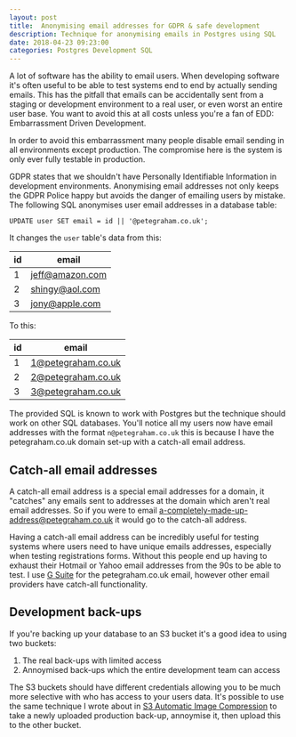 ```yaml
---
layout: post
title:  Anonymising email addresses for GDPR & safe development
description: Technique for anonymising emails in Postgres using SQL
date: 2018-04-23 09:23:00
categories: Postgres Development SQL
---
```


A lot of software has the ability to email users. When developing software it's often useful to be able to test systems end to end by actually sending emails. This has the pitfall that emails can be accidentally sent from a staging or development environment to a real user, or even worst an entire user base. You want to avoid this at all costs unless you're a fan of EDD: Embarrassment Driven Development.

In order to avoid this embarrassment many people disable email sending in all environments except production. The compromise here is the system is only ever fully testable in production.

GDPR states that we shouldn't have Personally Identifiable Information in development environments. Anonymising email addresses not only keeps the GDPR Police happy but avoids the danger of emailing users by mistake. The following SQL anonymises user email addresses in a database table:
```
UPDATE user SET email = id || '@petegraham.co.uk';
```

It changes the `user` table's data from this:

id | email
--- | ---
1 | jeff@amazon.com
2 | shingy@aol.com
3 | jony@apple.com

To this:

id | email
--- | ---
1 | 1@petegraham.co.uk
2 | 2@petegraham.co.uk
3 | 3@petegraham.co.uk

The provided SQL is known to work with Postgres but the technique should work on other SQL databases. You'll notice all my users now have email addresses with the format `n@petegraham.co.uk` this is because I have the petegraham.co.uk domain set-up with a catch-all email address.

Catch-all email addresses
-------------------------
A catch-all email address is a special email addresses for a domain, it "catches" any emails sent to addresses at the domain which aren't real email addresses. So if you were to email [a-completely-made-up-address@petegraham.co.uk](mailto:a-completely-made-up-address@petegraham.co.uk) it would go to the catch-all address.

Having a catch-all email address can be incredibly useful for testing systems where users need to have unique emails addresses, especially when testing registrations forms. Without this people end up having to exhaust their Hotmail or Yahoo email addresses from the 90s to be able to test. I use [G Suite](https://gsuite.google.com) for the petegraham.co.uk email, however other email providers have catch-all functionality.

Development back-ups
--------------------
If you're backing up your database to an S3 bucket it's a good idea to using two buckets:
1. The real back-ups with limited access
2. Annoymised back-ups which the entire development team can access

The S3 buckets should have different credentials allowing you to be much more selective with who has access to your users data. It's possible to use the same technique I wrote about in [S3 Automatic Image Compression](/s3-automatic-image-compression/) to take a newly uploaded production back-up, annoymise it, then upload this to the other bucket.
